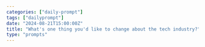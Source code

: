 ```yaml
---
categories: ["daily-prompt"]
tags: ["dailyprompt"]
date: "2024-08-21T15:00:00Z"
title: "What's one thing you'd like to change about the tech industry?"
type: "prompts"
---
```


